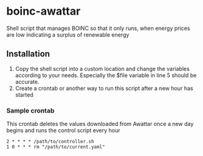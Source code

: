 # boinc-awattar
Shell script that manages BOINC so that it only runs, when energy prices are low indicating a surplus of renewable energy

## Installation
1. Copy the shell script into a custom location and change the variables according to your needs. Especially the $file variable in line 5 should be accurate.
2. Create a crontab or another way to run this script after a new hour has started

### Sample crontab
This crontab deletes the values downloaded from Awattar once a new day begins and runs the control script every hour

```
2 * * * * /path/to/controller.sh
1 0 * * * rm "/path/to/current.yaml"
```
